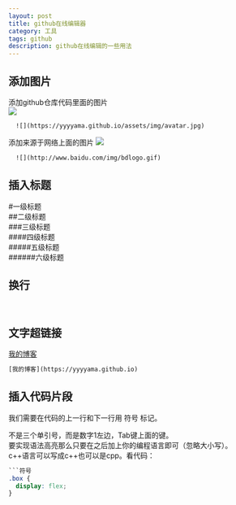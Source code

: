 ```yaml
---
layout: post
title: github在线编辑器
category: 工具
tags: github
description: github在线编辑的一些用法
---
```


## 添加图片

添加github仓库代码里面的图片<br>
![](https://yyyyama.github.io/assets/img/avatar.jpg)<br>
```html
  ![](https://yyyyama.github.io/assets/img/avatar.jpg)
```

添加来源于网络上面的图片
![](http://www.baidu.com/img/bdlogo.gif)<br>
```html
  ![](http://www.baidu.com/img/bdlogo.gif)
```

## 插入标题
#一级标题  
##二级标题  
###三级标题  
####四级标题  
#####五级标题  
######六级标题  

## 换行
<br>

## 文字超链接
[我的博客](https://yyyyama.github.io)
```html
[我的博客](https://yyyyama.github.io)
```


## 插入代码片段
我们需要在代码的上一行和下一行用 符号 标记。<br>

不是三个单引号，而是数字1左边，Tab键上面的键。<br>
要实现语法高亮那么只要在之后加上你的编程语言即可（忽略大小写）。<br>
c++语言可以写成c++也可以是cpp。看代码：<br>

```css
```符号
.box {
  display: flex;
}
```
